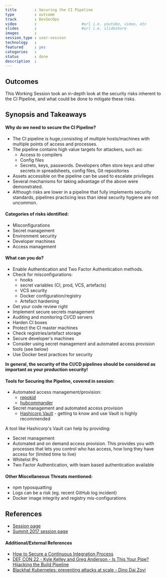 ```yaml
---
title        : Securing the CI Pipeline
type         : outcome
track        : DevSecOps
video        :                    #url i.e. youtube, vimeo, etc
slides       :                    #url i.e. slideshare
images       :
session_type : user-session
technology   :
featured     : yes
categories   : 
status       : done
description  :
---
```


## Outcomes
This Working Session took an in-depth look at the security risks inherent to the CI Pipeline, and what could be done to mitigate these risks.

## Synopsis and Takeaways

#### Why do we need to secure the CI Pipeline?

- The CI pipeline is huge,consisting of multiple hosts/machines with multiple points of access and processes.
- The pipeline contains high value targets for attackers, such as:
    - Access to compilers
    - Config files
    - Secrets, keys, passwords. Developers often store keys and other secrets in spreadsheets, config files, Git repositories
- Assets accessible on the pipeline can be used to escalate privileges
- Several mechanisms for taking advantage of the above were demonstrated.
- Although risks are lower in a pipeline that fully implements security standards, pipelines practicing less than ideal security hygiene are not uncommon.

####  Categories of risks identified:

- Misconfigurations
- Secret management
- Environment security
- Developer machines 
- Access management

#### What can you do?

- Enable Authentication and Two Factor Authentication methods.
- Check for misconfigurations:
    - hooks
    - secret variables (CI, prod, VCS, artefacts)
    - VCS security
    - Docker configuration/registry
    - Artefact hardening
- Get your code review right
- Implement secure secrets management
- Auditing and monitoring CI/CD servers
- Harden CI boxes
- Protect the CI master machines
- Check registries/artefact storage
- Secure developer's machines
- Consider using secret management and automated access provision tools (see below)
- Use Docker best practices for security

**In general, the security of the CI/CD pipelines should be considered as important as your production security!**


#### Tools for Securing the Pipeline, covered in session:

- Automated access management/provision:
    - [repokid](https://github.com/Netflix/repokid)
    - [hubcommander](https://github.com/Netflix/hubcommander)
- Secret management and automated access provision
    - [Hashicorp Vault](https://www.vaultproject.io/) - getting to know and use Vault is highly recommended

A tool like Hashicorp's Vault can help by providing:

- Secret management
- Automated and on demand access provision. This provides you with processes that lets you control who has access, how long they have access for (limited time to live)
- Whitelist IPs
- Two Factor Authentication, with team based authentication available

#### Other Miscellaneous Threats mentioned:

- npm typosquatting
- Logs can be a risk (eg. recent GitHub log incident)
- Docker image integrity and registry mis-configurations


## References
- [Session page](https://open-security-summit.org/tracks/devsecops/working-sessions/securing-the-ci-pipeline/)
- [Summit 2017 session page](https://owaspsummit.org/Working-Sessions/DevSecOps/Securing-the-CI-Pipeline.html)

#### Additional/External References

- [How to Secure a Continuous Integration Process](https://www.nccgroup.trust/uk/our-research/securing-the-continuous-integration-process)
- [DEF CON 22 - Kyle Kelley and Greg Anderson - Is This Your Pipe? Hijacking the Build Pipeline](https://www.youtube.com/watch?v=nBR7Kru6JX0)
- [Blackhat Kubernetes: preventing attacks at scale - Dino Dai Zovi](https://www.youtube.com/watch?v=P8891Z_uj-0)
